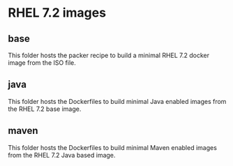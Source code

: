 # RHEL 7.2 images

## base

This folder hosts the packer recipe to build a minimal RHEL 7.2 docker image from the ISO file.

## java

This folder hosts the Dockerfiles to build minimal Java enabled images from the RHEL 7.2 base image.

## maven

This folder hosts the Dockerfiles to build minimal Maven enabled images from the RHEL 7.2 Java based image.
